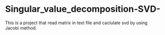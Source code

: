 # Singular_value_decomposition-SVD-

This is a project that read matrix in text file and caclulate svd by using Jacobi method.
